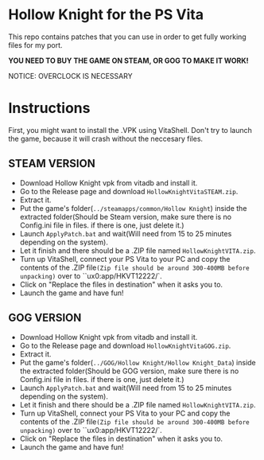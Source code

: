 # Hollow Knight for the PS Vita
This repo contains patches that you can use in order to get fully working files for my port.

**YOU NEED TO BUY THE GAME ON STEAM, OR GOG TO MAKE IT WORK!**

NOTICE: OVERCLOCK IS NECESSARY

# Instructions
First, you might want to install the .VPK using VitaShell. Don't try to launch the game, because it will crash without the neccesary files.

## STEAM VERSION
- Download Hollow Knight vpk from vitadb and install it.
- Go to the Release page and download ``HollowKnightVitaSTEAM.zip``.
- Extract it.
- Put the game's folder(```../steamapps/common/Hollow Knight```) inside the extracted folder(Should be Steam version, make sure there is no Config.ini file in files. if there is one, just delete it.)
- Launch ``ApplyPatch.bat`` and wait(Will need from 15 to 25 minutes depending on the system).
- Let it finish and there should be a .ZIP file named ``HollowKnightVITA.zip``.
- Turn up VitaShell, connect your PS Vita to your PC and copy the contents of the .ZIP file```(Zip file should be around 300-400MB before unpacking)``` over to ``ux0:app/HKVT12222/`.
- Click on "Replace the files in destination" when it asks you to.
- Launch the game and have fun!

## GOG VERSION
- Download Hollow Knight vpk from vitadb and install it.
- Go to the Release page and download ``HollowKnightVitaGOG.zip``.
- Extract it.
- Put the game's folder(```../GOG/Hollow Knight/Hollow Knight_Data```) inside the extracted folder(Should be GOG version, make sure there is no Config.ini file in files. if there is one, just delete it.)
- Launch ``ApplyPatch.bat`` and wait(Will need from 15 to 25 minutes depending on the system).
- Let it finish and there should be a .ZIP file named ``HollowKnightVITA.zip``.
- Turn up VitaShell, connect your PS Vita to your PC and copy the contents of the .ZIP file```(Zip file should be around 300-400MB before unpacking)``` over to ``ux0:app/HKVT12222/`.
- Click on "Replace the files in destination" when it asks you to.
- Launch the game and have fun!
